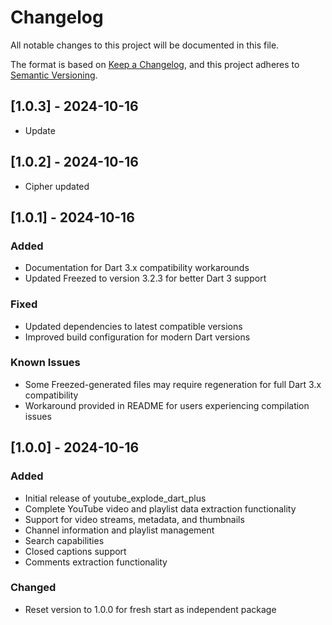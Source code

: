 # Changelog

All notable changes to this project will be documented in this file.

The format is based on [Keep a Changelog](https://keepachangelog.com/en/1.0.0/),
and this project adheres to [Semantic Versioning](https://semver.org/spec/v2.0.0.html).
## [1.0.3] - 2024-10-16
- Update

## [1.0.2] - 2024-10-16
- Cipher updated

## [1.0.1] - 2024-10-16

### Added
- Documentation for Dart 3.x compatibility workarounds
- Updated Freezed to version 3.2.3 for better Dart 3 support

### Fixed
- Updated dependencies to latest compatible versions
- Improved build configuration for modern Dart versions

### Known Issues
- Some Freezed-generated files may require regeneration for full Dart 3.x compatibility
- Workaround provided in README for users experiencing compilation issues

## [1.0.0] - 2024-10-16

### Added
- Initial release of youtube_explode_dart_plus
- Complete YouTube video and playlist data extraction functionality
- Support for video streams, metadata, and thumbnails
- Channel information and playlist management
- Search capabilities
- Closed captions support
- Comments extraction functionality

### Changed
- Reset version to 1.0.0 for fresh start as independent package